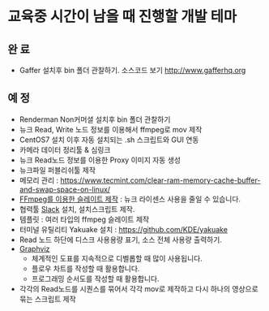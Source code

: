 # 교육중 시간이 남을 때 진행할 개발 테마

## 완 료
- Gaffer 설치후 bin 폴더 관찰하기. 소스코드 보기 http://www.gafferhq.org

## 예 정
- Renderman Non커머셜 설치후 bin 폴더 관찰하기
- 뉴크 Read, Write 노드 정보를 이용해서 ffmpeg로 mov 제작
- CentOS7 설치 이후 자동 설치되는 .sh 스크립트와 GUI 연동
- 카메라 데이터 정리툴 & 심링크
- 뉴크 Read노드 정보를 이용한 Proxy 이미지 자동 생성
- 뉴크파일 퍼블리쉬툴 제작
- 메모리 관리 : https://www.tecmint.com/clear-ram-memory-cache-buffer-and-swap-space-on-linux/
- [FFmpeg를 이용한 슬레이트 제작](slate_ffmpeg.md) : 뉴크 라이센스 사용을 줄일 수 있습니다.
- 협력툴 [Slack](docs/slack.md) 설치, 설치스크립트 제작.
- 템플릿 : 여러 타입의 ffmpeg 슬레이트 제작
- 터미널 유틸리티 Yakuake 설치 : https://github.com/KDE/yakuake
- Read 노드 하단에 디스크 사용용량 표기, 소스 전체 사용량 출력하기.
- [Graphviz](graphviz.md)
    - 체계적인 도표를 지속적으로 디벨롭할 때 많이 사용됩니다.
    - 플로우 차트를 작성할 때 활용합니다.
    - 프로그래밍 순서도를 작성할 때 활용합니다.
- 각각의 Read노드를 시퀀스를 묶어서 각각 mov로 제작하고 다시 하나의 영상으로 묶는 스크립트 제작
